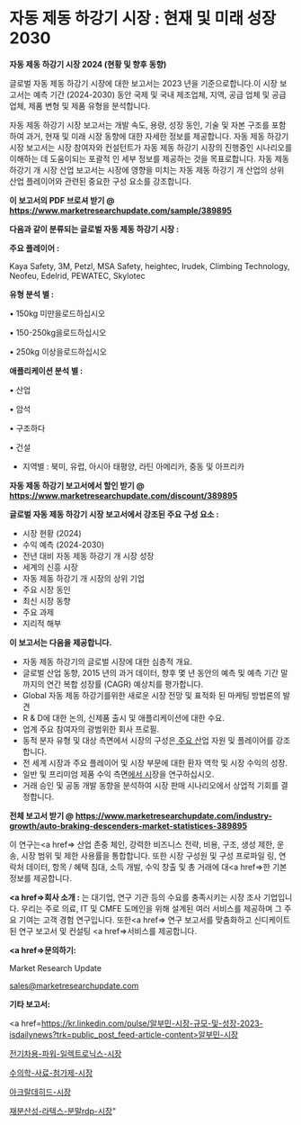 # 자동 제동 하강기 시장 : 현재 및 미래 성장 2030

<strong>자동 제동 하강기 시장 2024 (현황 및 향후 동향)</strong>

글로벌 자동 제동 하강기 시장에 대한 보고서는 2023 년을 기준으로합니다.이 시장 보고서는 예측 기간 (2024-2030) 동안 국제 및 국내 제조업체, 지역, 공급 업체 및 공급 업체, 제품 변형 및 제품 유형을 분석합니다.

자동 제동 하강기 시장 보고서는 개발 속도, 용량, 성장 동인, 기술 및 자본 구조를 포함하여 과거, 현재 및 미래 시장 동향에 대한 자세한 정보를 제공합니다. 자동 제동 하강기 시장 보고서는 시장 참여자와 컨설턴트가 자동 제동 하강기 시장의 진행중인 시나리오를 이해하는 데 도움이되는 포괄적 인 세부 정보를 제공하는 것을 목표로합니다. 자동 제동 하강기 개 시장 산업 보고서는 시장에 영향을 미치는 자동 제동 하강기 개 산업의 상위 산업 플레이어와 관련된 중요한 구성 요소를 강조합니다.



<strong>이 보고서의 PDF 브로셔 받기 @ <a href=https://www.marketresearchupdate.com/sample/389895>https://www.marketresearchupdate.com/sample/389895</a></strong>



<strong>다음과 같이 분류되는 글로벌 자동 제동 하강기 시장 :</strong>



<strong>주요 플레이어 :</strong>

Kaya Safety, 3M, Petzl, MSA Safety, heightec, Irudek, Climbing Technology, Neofeu, Edelrid, PEWATEC, Skylotec



<strong>유형 분석 별 :</strong>

• 150kg 미만을로드하십시오

• 150-250kg을로드하십시오

• 250kg 이상을로드하십시오



<strong>애플리케이션 분석 별 :</strong>

• 산업

• 암석

• 구조하다

• 건설

<ul>
  <li>지역별 : 북미, 유럽, 아시아 태평양, 라틴 아메리카, 중동 및 아프리카</li>
</ul>


<strong>자동 제동 하강기 보고서에서 할인 받기 @ <a href=https://www.marketresearchupdate.com/discount/389895>https://www.marketresearchupdate.com/discount/389895</a></strong>



<strong>글로벌 자동 제동 하강기 시장 보고서에서 강조된 주요 구성 요소 :</strong>
<ul>
  <li>시장 현황 (2024)</li>
  <li>수익 예측 (2024-2030)</li>
  <li>전년 대비 자동 제동 하강기 개 시장 성장</li>
  <li>세계의 신흥 시장</li>
  <li>자동 제동 하강기 개 시장의 상위 기업</li>
  <li>주요 시장 동인</li>
  <li>최신 시장 동향</li>
  <li>주요 과제</li>
  <li>지리적 해부</li>
</ul>


<strong>이 보고서는 다음을 제공합니다.</strong>
<ul>
  <li>자동 제동 하강기의 글로벌 시장에 대한 심층적 개요.</li>
  <li>글로벌 산업 동향, 2015 년의 과거 데이터, 향후 몇 년 동안의 예측 및 예측 기간 말까지의 연간 복합 성장률 (CAGR) 예상치를 평가합니다.</li>
  <li>Global 자동 제동 하강기를위한 새로운 시장 전망 및 표적화 된 마케팅 방법론의 발견</li>
  <li>R &amp; D에 대한 논의, 신제품 출시 및 애플리케이션에 대한 수요.</li>
  <li>업계 주요 참여자의 광범위한 회사 프로필.</li>
  <li>동적 분자 유형 및 대상 측면에서 시장의 구성은<a href=> 주요 산</a>업 자원 및 플레이어를 강조합니다.</li>
  <li>전 세계 시장과 주요 플레이어 및 시장 부문에 대한 환자 역학 및 시장 수익의 성장.</li>
  <li>일반 및 프리미엄 제품 수익 측면<a href=>에서 시</a>장을 연구하십시오.</li>
  <li>거래 승인 및 공동 개발 동향을 분석하여 시장 판매 시나리오에서 상업적 기회를 결정합니다.</li>
</ul>



<strong>전체 보고서 받기 @ <a href=https://www.marketresearchupdate.com/industry-growth/auto-braking-descenders-market-statistices-389895>https://www.marketresearchupdate.com/industry-growth/auto-braking-descenders-market-statistices-389895</a></strong>

이 연구는<a href=> 산업 존중</a> 체인, 강력한 비즈니스 전략, 비용, 구조, 생성 제한, 운송, 시장 범위 및 제한 사용률을 통합합니다. 또한 시장 구성원 및 구성 프로파일 링, 연락처 데이터, 항목 / 혜택 침대, 소득 개발, 수익 창출 및 총 거래에 대<a href=>한 기본 </a>정보를 제공합니다.



<strong><a href=>회사 소</a>개 :</strong>
는 대기업, 연구 기관 등의 수요를 충족시키는 시장 조사 기업입니다. 우리는 주로 의료, IT 및 CMFE 도메인을 위해 설계된 여러 서비스를 제공하며 그 주요 기여는 고객 경험 연구입니다. 또한<a href=> 연구 보</a>고서를 맞춤화하고 신디케이트 된 연구 보고서 및 컨설팅 <a href=>서비스</a>를 제공합니다.



<strong><a href=>문의하기:</a></strong>

Market Research Update

sales@marketresearchupdate.com



<strong>기타 보고서:</strong>

<a href=https://kr.linkedin.com/pulse/알부민-시장-규모-및-성장-2023-isdailynews?trk=public_post_feed-article-content>알부민-시장</a>

<a href=https://www.linkedin.com/pulse/전기차용-파워-일렉트로닉스-시장-경쟁-분석-및-성장-잠재력-2029-c39yf/>전기차용-파워-일렉트로닉스-시장</a>

<a href=https://www.linkedin.com/pulse/수의학-사료-첨가제-시장-현재-및-미래-성장-2029-market-matrix-musings-analysis-p2pef/>수의학-사료-첨가제-시장</a>

<a href=https://www.linkedin.com/pulse/아크랄데히드-시장-현재-및-미래-성장-2029-data-dive-diaries-24-analysis-xmq1f/>아크랄데히드-시장</a>

<a href=https://www.linkedin.com/pulse/재분산성-라텍스-분말rdp-시장-세분화-연구-및-목표-고객2030년-z5wrc/>재분산성-라텍스-분말rdp-시장</a>"
